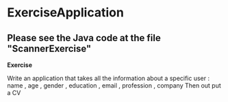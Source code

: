 # ExerciseApplication

## Please see the Java code at the file "ScannerExercise"


**Exercise**

Write an application that takes all the information about a specific user :
name , age , gender , education , email , profession , company
Then out put a CV
